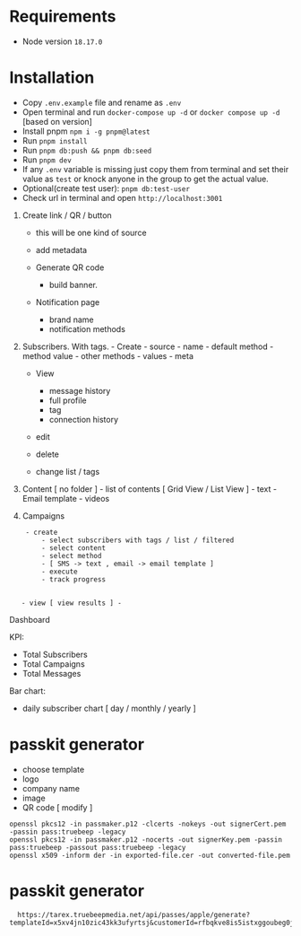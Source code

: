 # Requirements

- Node version `18.17.0`

# Installation

- Copy `.env.example` file and rename as `.env`
- Open terminal and run `docker-compose up -d` or `docker compose up -d` [based on version]
- Install pnpm `npm i -g pnpm@latest`
- Run `pnpm install`
- Run `pnpm db:push && pnpm db:seed`
- Run `pnpm dev`
- If any `.env` variable is missing just copy them from terminal and set their value as `test` or knock anyone in the group to get the actual value.
- Optional(create test user): `pnpm db:test-user`
- Check url in terminal and open `http://localhost:3001`

1. Create link / QR / button

   - this will be one kind of source
   - add metadata
   - Generate QR code

     - build banner.

   - Notification page
     - brand name
     - notification methods

2. Subscribers. With tags. - Create - source - name - default method - method value - other methods - values - meta

   - View

     - message history
     - full profile
     - tag
     - connection history

   - edit

   - delete

   - change list / tags

3. Content [ no folder ] - list of contents [ Grid View / List View ] - text - Email template - videos
4. Campaigns

```
    - create
        - select subscribers with tags / list / filtered
        - select content
        - select method
        - [ SMS -> text , email -> email template ]
        - execute
        - track progress


   - view [ view results ] -
```

Dashboard

KPI:

- Total Subscribers
- Total Campaigns
- Total Messages

Bar chart:

- daily subscriber chart [ day / monthly / yearly ]

# passkit generator

- choose template
- logo
- company name
- image
- QR code [ modify ]

```
openssl pkcs12 -in passmaker.p12 -clcerts -nokeys -out signerCert.pem -passin pass:truebeep -legacy
openssl pkcs12 -in passmaker.p12 -nocerts -out signerKey.pem -passin pass:truebeep -passout pass:truebeep -legacy
openssl x509 -inform der -in exported-file.cer -out converted-file.pem
```

# passkit generator

```
  https://tarex.truebeepmedia.net/api/passes/apple/generate?templateId=x5xv4jn10zic43kk3ufyrtsj&customerId=rfbqkve8is5istxggoubeg0j
```
